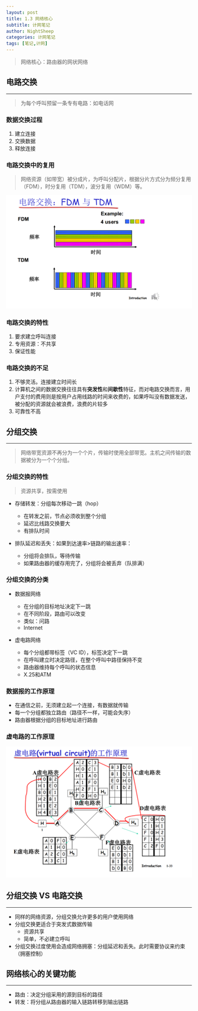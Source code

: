 ```yaml
---
layout: post
title: 1.3 网络核心
subtitle: 计网笔记
author: NightSheep
categories: 计网笔记
tags: [笔记,计网]
---
```

>网络核心：路由器的网状网络

## 电路交换
---

>为每个呼叫预留一条专有电路：如电话网

### 数据交换过程

1. 建立连接
2. 交换数据
3. 释放连接

### 电路交换中的复用

>网络资源（如带宽）被分成片，为呼叫分配片，根据分片方式分为频分复用（FDM），时分复用（TDM），波分复用（WDM）等。

![电路交换中的复用](/assets/images/Snipaste_2023-09-03_17-25-27.png)

### 电路交换的特性

1. 要求建立呼叫连接
2. 专用资源：不共享
3. 保证性能

### 电路交换的不足

1. 不够灵活。连接建立时间长
2. 计算机之间的数据交换往往具有**突发性**和**间歇性**特征，而对电路交换而言，用户支付的费用则是按用户占用线路的时间来收费的，如果呼叫没有数据发送，被分配的资源就会被浪费，浪费的片较多
3. 可靠性不高

## 分组交换
---

> 网络带宽资源不再分为一个个片，传输时使用全部带宽。主机之间传输的数据被分为一个个分组。

### 分组交换的特性

> 资源共享，按需使用

-  存储转发：分组每次移动一跳（hop）
	- 在转发之前，节点必须收到整个分组
	- 延迟比线路交换要大
	- 有排队时间

- 排队延迟和丢失：如果到达速率>链路的输出速率：
	- 分组将会排队，等待传输
	- 如果路由器的缓存用完了，分组将会被丢弃（队排满）

### 分组交换的分类

- 数据报网络
	- 在分组的目标地址决定下一跳
	- 在不同阶段，路由可以改变
	- 类似：问路
	- Internet

- 虚电路网络
	- 每个分组都带标签（VC ID），标签决定下一跳
	- 在呼叫建立时决定路径，在整个呼叫中路径保持不变
	- 路由器维持每个呼叫的状态信息
	- X.25和ATM

### 数据报的工作原理

- 在通信之前，无须建立起一个连接，有数据就传输
- 每一个分组都独立路由（路径不一样，可能会失序）
- 路由器根据分组的目标地址进行路由

### 虚电路的工作原理

![虚电路的工作原理](/assets/images/Snipaste_2023-09-03_18-43-07.png)

## 分组交换 VS 电路交换
---

- 同样的网络资源，分组交换允许更多的用户使用网络
- 分组交换更适合于突发式数据传输
	- 资源共享
	- 简单，不必建立呼叫
- 分组交换过度使用会造成网络拥塞：分组延迟和丢失。此时需要协议来约束（拥塞控制）

## 网络核心的关键功能
---

- 路由：决定分组采用的源到目标的路径
- 转发：将分组从路由器的输入链路转移到输出链路
